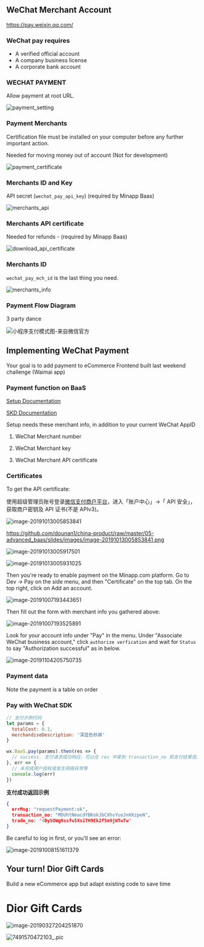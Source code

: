 



## WeChat Merchant Account

https://pay.weixin.qq.com/

### WeChat pay requires

- A verified official account
- A company business license
- A corporate bank account

### WECHAT PAYMENT

Allow payment at root URL.

![payment_setting](https://github.com/dounan1/china-product/raw/master/05-advanced_baas/slides/images/payment_setting-63ccd06644ad01f637d219f6c27ef74d5886a7deda29cbb4278be42b42b8532b.png)

### Payment Merchants

Certification file must be installed on your computer before any further important action.

Needed for moving money out of account (Not for development)

![payment_certificate](https://github.com/dounan1/china-product/raw/master/05-advanced_baas/slides/images/payment_certificate-bfb5855758a7f0f2a0ba9121cdd5d4b0cc189354fb719b9c6e2c827f01477ab6.png)

### Merchants ID and Key

API secret (`wechat_pay_api_key`)  (required by Minapp Baas)

![merchants_api](https://github.com/dounan1/china-product/raw/master/05-advanced_baas/slides/images/merchants_api-9d74a6c47e0c4018b2b0502e637ab5039b85b306f0a83667da6c6b53be806bf7.png)

### Merchants API certificate

Needed for refunds - (required by Minapp Baas)

![download_api_certificate](https://github.com/dounan1/china-product/raw/master/05-advanced_baas/slides/images/download_api_certificate-d66eb70b34a8b257e4fd31f76d80d202d7590a4d7b5f46618f68247bb38ffcf8.png)

### Merchants ID

`wechat_pay_mch_id` is the last thing you need.

![merchants_info](https://github.com/dounan1/china-product/raw/master/05-advanced_baas/slides/images/merchants_info-1828b571a922ee64b9a2271f9c9ed2322426a718a7a9099006a29f4aa68216f0.png)

### Payment Flow Diagram

3 party dance



![小程序支付模式图-来自微信官方](https://github.com/dounan1/china-product/raw/master/05-advanced_baas/slides/images/wxa-7-2.png)



## Implementing WeChat Payment

Your goal is to add payment to eCommerce Frontend built last weekend challenge (Waimai app)



### Payment function on BaaS

[Setup Documentation](https://pay.weixin.qq.com/static/pay_setting/appid_protocol.shtml)

[SKD Documentation](https://doc.minapp.com/js-sdk/payment/wechat-pay.html)



Setup needs these merchant info, in addition to your current WeChat AppID

1. WeChat Merchant number

2. WeChat Merchant key

3. WeChat Merchant API certificate



### Certificates



To get the API certificate:

使用超级管理员账号登录[微信支付商户平台](https://pay.weixin.qq.com/index.php/apply/applyment_home/guide_normal)，进入「账户中心」->「 API 安全」，获取商户密钥及 API 证书(不是 APIv3)。



![image-20191013005853841](https://github.com/dounan1/china-product/raw/master/05-advanced_baas/slides/images/image-20191013005853841.png)


https://github.com/dounan1/china-product/raw/master/05-advanced_baas/slides/images/image-20191013005853841.png


![image-20191013005917501](https://github.com/dounan1/china-product/raw/master/05-advanced_baas/slides/images/image-20191013005917501.png)



![image-20191013005931025](https://github.com/dounan1/china-product/raw/master/05-advanced_baas/slides/images/image-20191013005931025.png)




Then you're ready to enable payment on the Minapp.com platform. Go to Dev -> Pay on the side menu, and then "Certificate" on the top tab. On the top right, click on Add an account.

![image-20191007193443651](https://github.com/dounan1/china-product/raw/master/05-advanced_baas/slides/images/image-20191007193443651.png)



Then fill out the form with merchant info you gathered above:

![image-20191007193525891](https://raw.githubusercontent.com/dounan1/china-product/master/05-advanced_baas/slides/images/image-20191007193525891.png?token=AALUKUAI6SNYJUMX7QUN4725ZFNIG)

Look for your account info under "Pay" in the menu. Under "Associate WeChat business account," click `authorize verfication` and wait for `Status` to say "Authorization successful" as in below.



![image-20191104205750735](/Users/dounanhu/Code/wg/china-product/05-advanced_baas/slides/images/image-20191104205750735.png)



### Payment data



Note the payment is a table on order

### Pay with WeChat SDK 



```js
// 支付示例代码
let params = {
  totalCost: 0.1,
  merchandiseDescription: '深蓝色秋裤'
}

wx.BaaS.pay(params).then(res => {
  // success. 支付请求成功响应，可以在 res 中拿到 transaction_no 和支付结果信息
}, err => {
  // 未完成用户授权或发生网络异常等
  console.log(err)
})
```

**支付成功返回示例**

```json
{
  errMsg: "requestPayment:ok",
  transaction_no: "MDUhtNmacdYBKokJbCXhvYuoJnHXzpeN",
  trade_no: '4DySOWgNssfu5XsiTH9Ek2f5m9jWTwTw'
}
```



Be careful to log in first, or you'll see an error:

![image-20191008151611379](https://github.com/dounan1/china-product/raw/master/05-advanced_baas/slides/images/image-20191008151611379.png)


## Your turn! Dior Gift Cards

Build a new eCommerce app but adapt existing code to save time



# Dior Gift Cards



![image-20190327204251870](https://github.com/dounan1/china-product/raw/master/05-advanced_baas/slides/images/image-20190327204251870.jpg)











![7491570472103_.pic](https://github.com/dounan1/china-product/raw/master/05-advanced_baas/slides/images/7491570472103.png)

